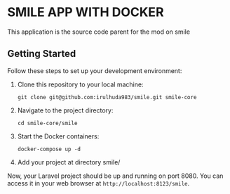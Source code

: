 # SMILE APP WITH DOCKER


This application is the source code parent for the mod on smile

## Getting Started

Follow these steps to set up your development environment:

1. Clone this repository to your local machine:
   ```
   git clone git@github.com:irulhuda983/smile.git smile-core
   ```
2. Navigate to the project directory:
    ```
    cd smile-core/smile
    ```

3. Start the Docker containers:
    ```
    docker-compose up -d
    ```

4. Add your project at directory smile/

Now, your Laravel project should be up and running on port 8080. You can access it in your web browser at `http://localhost:8123/smile`.